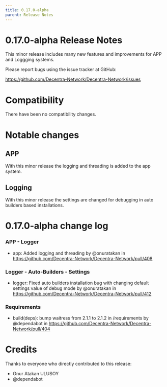 ```yaml
---
title: 0.17.0-alpha
parent: Release Notes
---
```


0.17.0-alpha Release Notes
====================

This minor release includes many new features and improvements for APP and Loggging systems.

Please report bugs using the issue tracker at GitHub:

  <https://github.com/Decentra-Network/Decentra-Network/issues>

Compatibility
==============

There have been no compatibility changes.

Notable changes
===============

## APP
With this minor release the logging and threading is added to the app system.

## Logging
With this minor release the settings are changed for debugging in auto builders 
based installations.

0.17.0-alpha change log
=================

### APP - Logger
* app: Added logging and threading by @onuratakan in https://github.com/Decentra-Network/Decentra-Network/pull/408
### Logger - Auto-Builders - Settings
* logger: Fixed auto builders installation bug with changing default settings value of debug mode by @onuratakan in https://github.com/Decentra-Network/Decentra-Network/pull/412
### Requirements
* build(deps): bump waitress from 2.1.1 to 2.1.2 in /requirements by @dependabot in https://github.com/Decentra-Network/Decentra-Network/pull/404

Credits
=======

Thanks to everyone who directly contributed to this release:

- Onur Atakan ULUSOY
- @dependabot